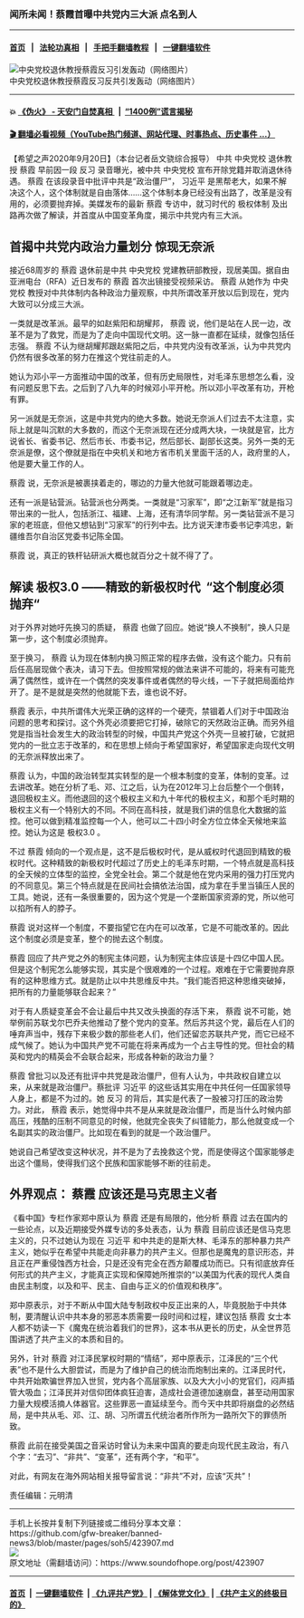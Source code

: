 ### 闻所未闻！蔡霞首曝中共党内三大派 点名到人
------------------------

#### [首页](https://github.com/gfw-breaker/banned-news3/blob/master/README.md) &nbsp;&nbsp;|&nbsp;&nbsp; [法轮功真相](https://github.com/begood0513/basic/blob/master/README.md)  &nbsp;&nbsp;|&nbsp;&nbsp; [手把手翻墙教程](https://github.com/gfw-breaker/guides/wiki)  &nbsp;&nbsp;|&nbsp;&nbsp; [一键翻墙软件](https://github.com/gfw-breaker/nogfw/blob/master/README.md)  



<div><img alt="中央党校退休教授蔡霞反习引发轰动（网络图片）" src="https://img.soundofhope.org/2020-09/cina_-_0824_-_cai_xia-1599698605062.jpg"/>
<br/><figcaption class="caption">
 中央党校退休教授蔡霞反习反共引发轰动（网络图片）
</figcaption></div><hr/>

#### 💥 [《伪火》 - 天安门自焚真相 ](http://158.247.195.190:10000/videos/blog/weihuo.html)&nbsp; |&nbsp; [“1400例”谎言揭秘  ](http://158.247.195.190:10000/videos/blog/jiexi1400.html)

#### [ 🎬  翻墙必看视频（YouTube热门频道、网站代理、时事热点、历史事件 ...）](https://github.com/gfw-breaker/links/blob/master/banned.md)

<div><div class="Content__Wrapper sc-1bvya0-0 grZQxZ">
 <p class="meta-top">
  <span class="meta">
   【希望之声2020年9月20日】（本台记者岳文骁综合报导）
  </span>
  中共
  <ok href="/term/71256">
   中央党校
  </ok>
  退休教授
  <ok href="/term/295875">
   蔡霞
  </ok>
  早前因一段
  <ok href="/term/9024">
   反习
  </ok>
  录音曝光，被中共
  <ok href="/term/71256">
   中央党校
  </ok>
  宣布开除党籍并取消退休待遇。
  <ok href="/term/295875">
   蔡霞
  </ok>
  在该段录音中批评中共是“政治僵尸”，
  <ok href="/term/1063">
   习近平
  </ok>
  是黑帮老大，如果不解决这个人，这个体制就是自由落体……这个体制本身已经没有出路了，改革是没有用的，必须要抛弃掉。美媒发布的最新
  <ok href="/term/295875">
   蔡霞
  </ok>
  专访中，就习时代的
  <ok href="/term/84159">
   极权体制
  </ok>
  及出路再次做了解读，并首度从中国变革角度，揭示中共党内有三大派。
 </p>
 <h2>
  <strong>
   首揭中共党内政治力量划分 惊现无奈派
  </strong>
 </h2>
 <p>
  接近68周岁的
  <ok href="/term/295875">
   蔡霞
  </ok>
  退休前是中共
  <ok href="/term/71256">
   中央党校
  </ok>
  党建教研部教授，现居美国。据自由亚洲电台（RFA）近日发布的
  <ok href="/term/295875">
   蔡霞
  </ok>
  首次出镜接受视频采访。
  <ok href="/term/295875">
   蔡霞
  </ok>
  从她作为
  <ok href="/term/71256">
   中央党校
  </ok>
  教授对中共体制内各种政治力量观察，中共所谓改革开放以后到现在，党内大致可以分成三大派。
 </p>
 <div class="AD_Embed__Wrap-sc-1xslmin-0 igMuqX module desktop">
  <div>
  </div>
 </div>
 <p>
  一类就是改革派。最早的如赵紫阳和胡耀邦，
  <ok href="/term/295875">
   蔡霞
  </ok>
  说，他们是站在人民一边，改革不是为了救党，而是为了走向中国现代文明。这一脉一直都在延续，就像包括任志强。
  <ok href="/term/295875">
   蔡霞
  </ok>
  不认为继胡耀邦跟赵紫阳之后，中共党内没有改革派，认为中共党内仍然有很多改革的努力在推这个党往前走的人。
 </p>
 <p>
  她认为邓小平一方面推动中国的改革，但有历史局限性，对毛泽东思想怎么看，没有问题反思下去。之后到了八九年的时候邓小平开枪。所以邓小平改革有功，开枪有罪。
 </p>
 <p>
  另一派就是无奈派，这是中共党内的绝大多数。她说无奈派人们过去不太注意，实际上就是叫沉默的大多数的，而这个无奈派现在还分成两大块，一块就是官，比方说省长、省委书记、然后市长、市委书记，然后部长、副部长这类。另外一类的无奈派是僚，这个僚就是指在中央机关和地方省市机关里面干活的人，政府里的人，他是要大量工作的人。
 </p>
 <p>
  <ok href="/term/295875">
   蔡霞
  </ok>
  说，无奈派是被裹挟着走的，哪边的力量大他就可能跟着哪边走。
 </p>
 <p>
  还有一派是钻营派。钻营派也分两类。一类就是“习家军”，即“之江新军”就是指习带出来的一批人，包括浙江、福建、上海，还有清华同学帮。另一类钻营派不是习家的老班底，但他又想钻到“习家军”的行列中去。比方说天津市委书记李鸿忠，新疆维吾尔自治区党委书记陈全国。
 </p>
 <p>
  <ok href="/term/295875">
   蔡霞
  </ok>
  说，真正的铁杆钻研派大概也就百分之十就不得了了。
 </p>
 <h2>
  <strong>
   解读
   <ok href="/term/380389">
    极权3.0
   </ok>
   ——精致的新极权时代  “这个制度必须抛弃“
  </strong>
 </h2>
 <p>
  对于外界对她吁先换习的质疑，
  <ok href="/term/295875">
   蔡霞
  </ok>
  也做了回应。她说“换人不换制”，换人只是第一步，这个制度必须抛弃。
 </p>
 <p>
  至于换习，
  <ok href="/term/295875">
   蔡霞
  </ok>
  认为现在体制内换习照正常的程序去做，没有这个能力。只有前后任高层现做个表决，请习下去。但按照常规的做法来讲不可能的，将来有可能充满了偶然性，或许在一个偶然的突发事件或者偶然的导火线，一下子就把局面给炸开了。是不是就是突然的他就能下去，谁也说不好。
 </p>
 <p>
  <ok href="/term/295875">
   蔡霞
  </ok>
  表示，中共所谓伟大光荣正确的这样的一个硬壳，禁锢着人们对于中国政治问题的思考和探讨。这个外壳必须要把它打掉，破除它的天然政治正确。而另外组党是指当社会发生大的政治转型的时候，中国共产党这个外壳一旦被打破，它就把党内的一批立志于改革的，和在思想上倾向于希望国家好，希望国家走向现代文明的无奈派释放出来了。
 </p>
 <p>
  <ok href="/term/295875">
   蔡霞
  </ok>
  认为，中国的政治转型其实转型的是一个根本制度的变革，体制的变革。过去讲改革。她在分析了毛、邓、江之后，认为在2012年习上台后整个一个倒转，退回极权主义。而他退回的这个极权主义和九十年代的极权主义，和那个毛时期的极权主义有一个特别大的不同。不同在高科技，就是我们讲的信息化大数据的监控。他可以做到精准监控每一个人，他可以二十四小时全方位立体全天候地来监控。她认为这是
  <ok href="/term/380389">
   极权3.0
  </ok>
  。
 </p>
 <div class="AD_Embed__Wrap-sc-1xslmin-0 igMuqX module desktop">
  <div>
  </div>
 </div>
 <p>
  不过
  <ok href="/term/295875">
   蔡霞
  </ok>
  倾向的一个观点是，这不是后极权时代，是从威权时代退回到精致的极权时代。这种精致的新极权时代超过了历史上的毛泽东时期，一个特点就是高科技的全天候的立体型的监控，全党全社会。第二个就是他在党内采用的强力打压党内的不同意见。第三个特点就是在民间社会搞依法治国，成为拿在手里当镇压人民的工具。她说，还有一条很重要的，因为这个党是一个垄断国家资源的党，所以他可以掐所有人的脖子。
 </p>
 <p>
  <ok href="/term/295875">
   蔡霞
  </ok>
  说对这样一个制度，不要指望它在内在可以改革，它是不可能改革的。因此这个制度必须是变革，整个的抛去这个制度。
 </p>
 <p>
  <ok href="/term/295875">
   蔡霞
  </ok>
  回应了共产党之外的制宪主体问题，认为制宪主体应该是十四亿中国人民。但是这个制宪怎么能够实现，其实是个很艰难的一个过程。艰难在于它需要抛弃原有的这种思维方式。就是防止以中共思维反中共。“我们能否把这种思维突破掉，把所有的力量能够联合起来？”
 </p>
 <p>
  对于有人质疑变革会不会让最后中共又改头换面的存活下来，
  <ok href="/term/295875">
   蔡霞
  </ok>
  说不可能，她举例前苏联戈尔巴乔夫他推动了整个党内的变革。然后苏共这个党，最后在人们的唾弃声当中，残存下来极少数的那些老人们，他们还留恋苏联共产党，而它已经不成气候了。她认为中国共产党不可能在将来再成为一个占主导性的党。但社会的精英和党内的精英会不会联合起来，形成各种新的政治力量？
 </p>
 <p>
  <ok href="/term/295875">
   蔡霞
  </ok>
  曾批习以及还有批评中共党是政治僵尸，但有人认为，中共政权自建立以来，从来就是政治僵尸。蔡批评
  <ok href="/term/1063">
   习近平
  </ok>
  的这些话其实用在中共任何一任国家领导人身上，都是不为过的。她
  <ok href="/term/9024">
   反习
  </ok>
  的背后，其实是代表了一股被习打压的政治势力。对此，
  <ok href="/term/295875">
   蔡霞
  </ok>
  表示，她觉得中共不是从来就是政治僵尸，而是当什么时候内部高压，残酷的压制不同意见的时候，他就完全丧失了纠错能力，那么他就变成一个名副其实的政治僵尸。比如现在看到的就是一个政治僵尸。
 </p>
 <p>
  她说自己希望改变这种状况，并不是为了去挽救这个党，而是使得这个国家能够走出这个僵局，使得我们这个民族和国家能够不断的往前走。
 </p>
 <h2>
  <strong>
   外界观点：
   <ok href="/term/295875">
    蔡霞
   </ok>
   应该还是马克思主义者
  </strong>
 </h2>
 <p>
  《看中国》专栏作家郑中原认为
  <ok href="/term/295875">
   蔡霞
  </ok>
  还是有局限的，他分析
  <ok href="/term/295875">
   蔡霞
  </ok>
  过去在国内的一些论点，以及近期接受外媒专访的多处表态，认为
  <ok href="/term/295875">
   蔡霞
  </ok>
  目前应该还是信马克思主义的，只不过她认为现在
  <ok href="/term/1063">
   习近平
  </ok>
  和中共走的是斯大林、毛泽东的那种暴力共产主义，她似乎在希望中共能走向非暴力的共产主义。但那也是魔鬼的意识形态，并且正在严重侵蚀西方社会，只是还没有完全在西方颠覆成功而已。只有彻底放弃任何形式的共产主义，才能真正实现和保障她所推崇的“以美国为代表的现代人类自由民主制度，以及和平、民主、自由与正义的价值观和秩序”。
 </p>
 <div class="AD_Embed__Wrap-sc-1xslmin-0 igMuqX module desktop">
  <div>
  </div>
 </div>
 <p>
  郑中原表示，对于不断从中国大陆专制政权中反正出来的人，毕竟脱胎于中共体制，要清醒认识中共本身的邪恶本质需要一段时间和过程，建议包括
  <ok href="/term/295875">
   蔡霞
  </ok>
  女士本人都不妨读一下《魔鬼在统治着我们的世界》，这本书从更长的历史，从全世界范围讲透了共产主义的本质和目的。
 </p>
 <p>
  另外，针对
  <ok href="/term/295875">
   蔡霞
  </ok>
  对江泽民掌权时期的“情结”，郑中原表示，江泽民的“三个代表”也不是什么大胆尝试，而是为了维护自己的统治而炮制出来的。江泽民时代，中共开始欺骗世界加入世贸，党内各个高层家族、以及大大小小的党官们，闷声插管大吸血；江泽民并对信仰团体疯狂迫害，造成社会道德加速崩盘，甚至动用国家力量大规模活摘人体器官。这些罪恶一直延续至今。而今天中共即将崩盘的必然结局，是中共从毛、邓、江、胡、习所谓五代统治者所作所为一路所欠下的罪债所致。
 </p>
 <p>
  <ok href="/term/295875">
   蔡霞
  </ok>
  此前在接受美国之音采访时曾认为未来中国真的要走向现代民主政治，有八个字：“去习”、“非共”、“变革”，还有两个字，“和平”。
 </p>
 <p>
  对此，有网友在海外网站相关报导留言说：“非共”不对，应该“灭共”！
 </p>
 <p class="meta-btm">
  责任编辑：元明清
 </p>
</div>
</div>
<hr/>
手机上长按并复制下列链接或二维码分享本文章：<br/>
https://github.com/gfw-breaker/banned-news3/blob/master/pages/soh5/423907.md <br/>
<a href='https://github.com/gfw-breaker/banned-news3/blob/master/pages/soh5/423907.md'><img src='https://github.com/gfw-breaker/banned-news3/blob/master/pages/soh5/423907.md.png'/></a> <br/>
原文地址（需翻墙访问）：https://www.soundofhope.org/post/423907


------------------------
#### [首页](https://github.com/gfw-breaker/banned-news3/blob/master/README.md) &nbsp;|&nbsp; [一键翻墙软件](https://github.com/gfw-breaker/nogfw/blob/master/README.md) &nbsp;| [《九评共产党》](https://github.com/gfw-breaker/9ping.md/blob/master/README.md#九评之一评共产党是什么) | [《解体党文化》](https://github.com/gfw-breaker/jtdwh.md/blob/master/README.md) | [《共产主义的终极目的》](https://github.com/gfw-breaker/gczydzjmd.md/blob/master/README.md)


<img src='http://gfw-breaker.win/banned-news3/pages/soh5/423907.md' width='0px' height='0px'/>